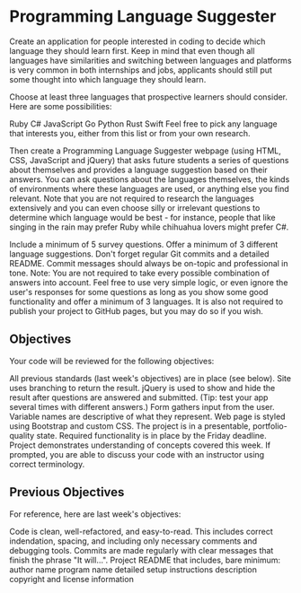 # Programming Language Suggester
Create an application for people interested in coding to decide which language they should learn first. Keep in mind that even though all languages have similarities and switching between languages and platforms is very common in both internships and jobs, applicants should still put some thought into which language they should learn.

Choose at least three languages that prospective learners should consider. Here are some possibilities:

Ruby
C#
JavaScript
Go
Python
Rust
Swift
Feel free to pick any language that interests you, either from this list or from your own research.

Then create a Programming Language Suggester webpage (using HTML, CSS, JavaScript and jQuery) that asks future students a series of questions about themselves and provides a language suggestion based on their answers. You can ask questions about the languages themselves, the kinds of environments where these languages are used, or anything else you find relevant. Note that you are not required to research the languages extensively and you can even choose silly or irrelevant questions to determine which language would be best - for instance, people that like singing in the rain may prefer Ruby while chihuahua lovers might prefer C#.

Include a minimum of 5 survey questions.
Offer a minimum of 3 different language suggestions.
Don't forget regular Git commits and a detailed README. Commit messages should always be on-topic and professional in tone.
Note: You are not required to take every possible combination of answers into account. Feel free to use very simple logic, or even ignore the user's responses for some questions as long as you show some good functionality and offer a minimum of 3 languages. It is also not required to publish your project to GitHub pages, but you may do so if you wish.

## Objectives
Your code will be reviewed for the following objectives:

All previous standards (last week's objectives) are in place (see below).
Site uses branching to return the result.
jQuery is used to show and hide the result after questions are answered and submitted. (Tip: test your app several times with different answers.)
Form gathers input from the user.
Variable names are descriptive of what they represent.
Web page is styled using Bootstrap and custom CSS.
The project is in a presentable, portfolio-quality state.
Required functionality is in place by the Friday deadline.
Project demonstrates understanding of concepts covered this week. If prompted, you are able to discuss your code with an instructor using correct terminology.


## Previous Objectives
For reference, here are last week's objectives:

Code is clean, well-refactored, and easy-to-read. This includes correct indendation, spacing, and including only necessary comments and debugging tools.
Commits are made regularly with clear messages that finish the phrase "It will…".
Project README that includes, bare minimum:
author name
program name
detailed setup instructions
description
copyright and license information